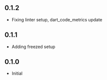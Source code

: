 ## 0.1.2

- Fixing linter setup, dart_code_metrics update

## 0.1.1

- Adding freezed setup

## 0.1.0

- Initial
